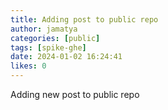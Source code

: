 ```yaml
---
title: Adding post to public repo
author: jamatya
categories: [public]
tags: [spike-ghe]
date: 2024-01-02 16:24:41 
likes: 0
---
```


Adding new post to public repo